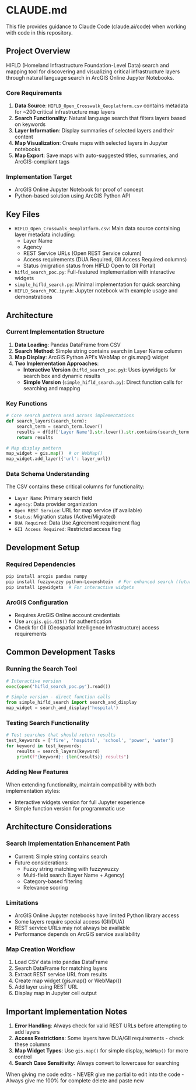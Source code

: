 # CLAUDE.md

This file provides guidance to Claude Code (claude.ai/code) when working with code in this repository.

## Project Overview

HIFLD (Homeland Infrastructure Foundation-Level Data) search and mapping tool for discovering and visualizing critical infrastructure layers through natural language search in ArcGIS Online Jupyter Notebooks.

### Core Requirements
1. **Data Source**: `HIFLD_Open_Crosswalk_Geoplatform.csv` contains metadata for ~200 critical infrastructure map layers
2. **Search Functionality**: Natural language search that filters layers based on keywords
3. **Layer Information**: Display summaries of selected layers and their content
4. **Map Visualization**: Create maps with selected layers in Jupyter notebooks
5. **Map Export**: Save maps with auto-suggested titles, summaries, and ArcGIS-compliant tags

### Implementation Target
- ArcGIS Online Jupyter Notebook for proof of concept
- Python-based solution using ArcGIS Python API

## Key Files

- `HIFLD_Open_Crosswalk_Geoplatform.csv`: Main data source containing layer metadata including:
  - Layer Name
  - Agency
  - REST Service URLs (Open REST Service column)
  - Access requirements (DUA Required, GII Access Required columns)
  - Status (migration status from HIFLD Open to GII Portal)
- `hifld_search_poc.py`: Full-featured implementation with interactive widgets
- `simple_hifld_search.py`: Minimal implementation for quick searching
- `HIFLD_Search_POC.ipynb`: Jupyter notebook with example usage and demonstrations

## Architecture

### Current Implementation Structure

1. **Data Loading**: Pandas DataFrame from CSV
2. **Search Method**: Simple string contains search in Layer Name column
3. **Map Display**: ArcGIS Python API's WebMap or gis.map() widget
4. **Two Implementation Approaches**:
   - **Interactive Version** (`hifld_search_poc.py`): Uses ipywidgets for search box and dynamic results
   - **Simple Version** (`simple_hifld_search.py`): Direct function calls for searching and mapping

### Key Functions

```python
# Core search pattern used across implementations
def search_layers(search_term):
    search_term = search_term.lower()
    results = df[df['Layer Name'].str.lower().str.contains(search_term, na=False)]
    return results

# Map display pattern
map_widget = gis.map()  # or WebMap()
map_widget.add_layer({'url': layer_url})
```

### Data Schema Understanding
The CSV contains these critical columns for functionality:
- `Layer Name`: Primary search field
- `Agency`: Data provider organization
- `Open REST Service`: URL for map service (if available)
- `Status`: Migration status (Active/Migrated)
- `DUA Required`: Data Use Agreement requirement flag
- `GII Access Required`: Restricted access flag

## Development Setup

### Required Dependencies
```bash
pip install arcgis pandas numpy
pip install fuzzywuzzy python-Levenshtein  # For enhanced search (future)
pip install ipywidgets  # For interactive widgets
```

### ArcGIS Configuration
- Requires ArcGIS Online account credentials
- Use `arcgis.gis.GIS()` for authentication
- Check for GII (Geospatial Intelligence Infrastructure) access requirements

## Common Development Tasks

### Running the Search Tool
```python
# Interactive version
exec(open('hifld_search_poc.py').read())

# Simple version - direct function calls
from simple_hifld_search import search_and_display
map_widget = search_and_display('hospital')
```

### Testing Search Functionality
```python
# Test searches that should return results
test_keywords = ['fire', 'hospital', 'school', 'power', 'water']
for keyword in test_keywords:
    results = search_layers(keyword)
    print(f"{keyword}: {len(results)} results")
```

### Adding New Features
When extending functionality, maintain compatibility with both implementation styles:
- Interactive widgets version for full Jupyter experience
- Simple function version for programmatic use

## Architecture Considerations

### Search Implementation Enhancement Path
- Current: Simple string contains search
- Future considerations:
  - Fuzzy string matching with fuzzywuzzy
  - Multi-field search (Layer Name + Agency)
  - Category-based filtering
  - Relevance scoring

### Limitations
- ArcGIS Online Jupyter notebooks have limited Python library access
- Some layers require special access (GII/DUA)
- REST service URLs may not always be available
- Performance depends on ArcGIS service availability

### Map Creation Workflow
1. Load CSV data into pandas DataFrame
2. Search DataFrame for matching layers
3. Extract REST service URL from results
4. Create map widget (gis.map() or WebMap())
5. Add layer using REST URL
6. Display map in Jupyter cell output

## Important Implementation Notes

1. **Error Handling**: Always check for valid REST URLs before attempting to add layers
2. **Access Restrictions**: Some layers have DUA/GII requirements - check these columns
3. **Map Widget Types**: Use `gis.map()` for simple display, `WebMap()` for more control
4. **Search Case Sensitivity**: Always convert to lowercase for searching

When giving me code edits - NEVER give me partial to edit into the code - Always give me 100% for complete delete and paste new